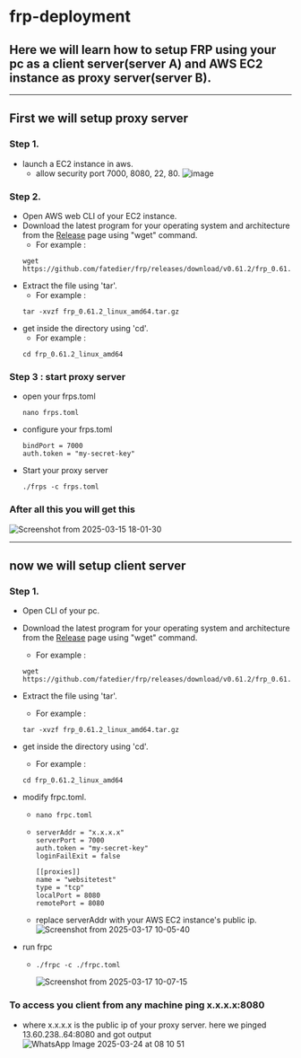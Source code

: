 # frp-deployment

## Here we will learn how to setup FRP using your pc as a client server(server A) and AWS EC2 instance as proxy server(server B).
---
## First we will setup proxy server
### Step 1.
- launch a EC2 instance in aws.
  - allow security port 7000, 8080, 22, 80.
  ![image](https://github.com/user-attachments/assets/fd02de38-c7ca-4a0f-951a-057c6dae5c15)

### Step 2.
- Open AWS web CLI of your EC2 instance.
- Download the latest program for your operating system and architecture from the [Release](https://github.com/fatedier/frp/releases) page using "wget" command.
  - For example :
  ```
  wget https://github.com/fatedier/frp/releases/download/v0.61.2/frp_0.61.2_linux_amd64.tar.gz
  ```
- Extract the file using 'tar'.
  - For example :
  ```
  tar -xvzf frp_0.61.2_linux_amd64.tar.gz
  ```
- get inside the directory using 'cd'.
  - For example :
  ```
  cd frp_0.61.2_linux_amd64
  ```
      
### Step 3 : start proxy server
- open your frps.toml
  ```
  nano frps.toml
  ```
- configure your frps.toml
  ```
  bindPort = 7000
  auth.token = "my-secret-key"
  ```
- Start your proxy server
  ```
  ./frps -c frps.toml
  ```

### After all this you will get this 
![Screenshot from 2025-03-15 18-01-30](https://github.com/user-attachments/assets/19b57fa0-7750-41ed-baa1-8c65934f8143)

---

## now we will setup client server 

### Step 1.
- Open CLI of your pc.
- Download the latest program for your operating system and architecture from the [Release](https://github.com/fatedier/frp/releases) page using "wget" command.
  - For example :
  ```
  wget https://github.com/fatedier/frp/releases/download/v0.61.2/frp_0.61.2_linux_amd64.tar.gz
  ```
- Extract the file using 'tar'.
  - For example :
  ```
  tar -xvzf frp_0.61.2_linux_amd64.tar.gz
  ```
- get inside the directory using 'cd'.
  - For example :
  ```
  cd frp_0.61.2_linux_amd64
  ```
- modify frpc.toml.
  - ``` nano frpc.toml ``` 
  - ```
    serverAddr = "x.x.x.x"
    serverPort = 7000
    auth.token = "my-secret-key"
    loginFailExit = false

    [[proxies]]
    name = "websitetest"
    type = "tcp"
    localPort = 8080
    remotePort = 8080
    ```
   - replace serverAddr with your AWS EC2 instance's public ip.
     ![Screenshot from 2025-03-17 10-05-40](https://github.com/user-attachments/assets/37f1617f-82b5-4f90-81eb-328539eba5d3)

- run frpc
  - ```
    ./frpc -c ./frpc.toml
    ```
    ![Screenshot from 2025-03-17 10-07-15](https://github.com/user-attachments/assets/369e4eb6-130b-421d-9b62-81325390e3e8)


### To access you client from any machine  ping x.x.x.x:8080

- where x.x.x.x is the public ip of your proxy server. here we pinged 13.60.238..64:8080 and got output
  ![WhatsApp Image 2025-03-24 at 08 10 51](https://github.com/user-attachments/assets/4a44eeef-56e7-4a71-81f8-a53d2ad7c701)

  
